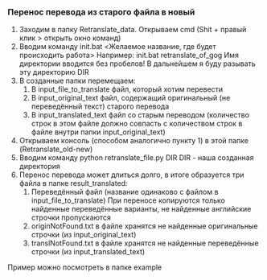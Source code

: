 ### Перенос перевода из старого файла в новый
1. Заходим в папку Retranslate_data. Открываем cmd (Shit + правый клик > открыть окно команд)
2. Вводим команду init.bat <Желаемое название, где будет происходить работа>
    Например: init.bat retranslate_of_gog
    Имя директории вводится без пробелов!
    В дальнейшем я буду разывать эту директорию DIR
3. В созданные папки перемещаем:
    1. В input_file_to_translate файл, который хотим перевести
    2. В input_original_text файл, содержащий оригинальный (не переведённый текст) старого перевода
    3. В input_translated_text файл со старым переводом
        (количество строк в этом файле должно совпасть с количеством строк
         в файле внутри папки input_original_text)
4. Открываем консоль (способом аналогично пункту 1) в этой папке (Retranslate_old-new)
5. Вводим команду python retranslate_file.py DIR
    DIR - наша созданная директория
6. Перенос перевода может длиться долго, в итоге образуется три файла в папке result_translated:
    1. Переведённый файл (название одинаково с файлом в input_file_to_translate)
        При переносе копируются только найденные переведённые варианты, не найденные
        английские строчки пропускаются
    2. originNotFound.txt в файле хранятся не найденные оригинальные строчки (из input_original_text)
    3. translNotFound.txt в файле хранятся не найденные переведённые строчки (из input_translated_text)

Пример можно посмотреть в папке example
